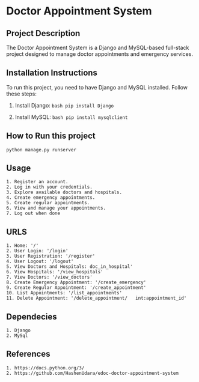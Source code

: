 # Doctor Appointment System

## Project Description
The Doctor Appointment System is a Django and MySQL-based full-stack project designed to manage doctor appointments and emergency services.

## Installation Instructions
To run this project, you need to have Django and MySQL installed. Follow these steps:

1. Install Django:
   ```bash pip install Django```

2. Install MySQL:
    ```bash pip install mysqlclient```

## How to Run this project
    python manage.py runserver

## Usage
    1. Register an account.
    2. Log in with your credentials.
    3. Explore available doctors and hospitals.
    4. Create emergency appointments.
    5. Create regular appointments.
    6. View and manage your appointments.
    7. Log out when done

## URLS
    1. Home: '/'
    2. User Login: '/login'
    3. User Registration: '/register'
    4. User Logout: '/logout'
    5. View Doctors and Hospitals: doc_in_hospital'
    6. View Hospitals: '/view_hospitals'
    7. View Doctors: '/view_doctors'
    8. Create Emergency Appointment: '/create_emergency'
    9. Create Regular Appointment: '/create_appointment'
    10. List Appointments: '/list_appointments'
    11. Delete Appointment: '/delete_appointment/   int:appointment_id'

## Dependecies
    1. Django
    2. MySql


## References
    1. https://docs.python.org/3/
    2. https://github.com/HashenUdara/edoc-doctor-appointment-system